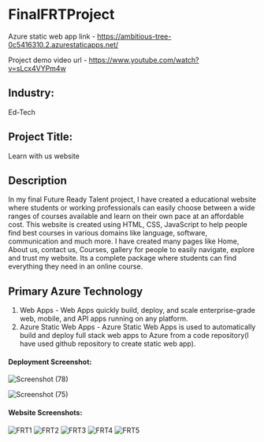# FinalFRTProject

Azure static web app link - https://ambitious-tree-0c5416310.2.azurestaticapps.net/

Project demo video url - https://www.youtube.com/watch?v=sLcx4VYPm4w

## Industry:
Ed-Tech

## Project Title:
Learn with us website

## Description
In my final Future Ready Talent project, I have created a educational website where students or working professionals can easily choose between a wide ranges of courses available and learn on their own pace at an affordable cost. This website is created using HTML, CSS, JavaScript to help people find best courses in various domains like language, software, communication and much more. I have created many pages like Home, About us, contact us, Courses, gallery for people to easily navigate, explore and trust my website. Its a complete package where students can find everything they need in an online course.

## Primary Azure Technology
1. Web Apps - Web Apps quickly build, deploy, and scale enterprise-grade web, mobile, and API apps running on any platform.
2. Azure Static Web Apps - Azure Static Web Apps is used to automatically build and deploy full stack web apps to Azure from a code repository(I have used github repository to create static web app).

#### Deployment Screenshot:
![Screenshot (78)](https://user-images.githubusercontent.com/90512462/204641297-807daa5e-0ac9-43aa-8212-fc5e03793d96.png)

![Screenshot (75)](https://user-images.githubusercontent.com/90512462/203102678-d66a6137-6762-487b-bdb0-ce1df85c26fc.png)

#### Website Screenshots:
![FRT1](https://user-images.githubusercontent.com/90512462/198110406-a27f703c-a1cd-46c1-a246-53eed07aa36e.png)
![FRT2](https://user-images.githubusercontent.com/90512462/198110443-5ca9c165-f425-4722-a56e-1e8ca9ce2e11.png)
![FRT3](https://user-images.githubusercontent.com/90512462/198110556-7a3c9d00-e0bd-414f-82b8-da0c818540f6.png)
![FRT4](https://user-images.githubusercontent.com/90512462/198110571-d3657d9c-9918-4bc1-8a5c-f5bc3cde4dc9.png)
![FRT5](https://user-images.githubusercontent.com/90512462/198110596-39c15f7e-2166-4048-9d95-008211c48bd9.png)
